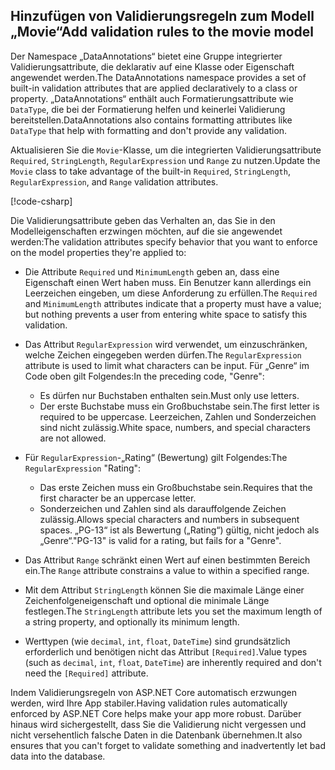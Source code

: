 <!-- USED in RP and MVC tutorial -->

## <a name="add-validation-rules-to-the-movie-model"></a><span data-ttu-id="1a32a-101">Hinzufügen von Validierungsregeln zum Modell „Movie“</span><span class="sxs-lookup"><span data-stu-id="1a32a-101">Add validation rules to the movie model</span></span>

<span data-ttu-id="1a32a-102">Der Namespace „DataAnnotations“ bietet eine Gruppe integrierter Validierungsattribute, die deklarativ auf eine Klasse oder Eigenschaft angewendet werden.</span><span class="sxs-lookup"><span data-stu-id="1a32a-102">The DataAnnotations namespace provides a set of built-in validation attributes that are applied declaratively to a class or property.</span></span> <span data-ttu-id="1a32a-103">„DataAnnotations“ enthält auch Formatierungsattribute wie `DataType`, die bei der Formatierung helfen und keinerlei Validierung bereitstellen.</span><span class="sxs-lookup"><span data-stu-id="1a32a-103">DataAnnotations also contains formatting attributes like `DataType` that help with formatting and don't provide any validation.</span></span>

<span data-ttu-id="1a32a-104">Aktualisieren Sie die `Movie`-Klasse, um die integrierten Validierungsattribute `Required`, `StringLength`, `RegularExpression` und `Range` zu nutzen.</span><span class="sxs-lookup"><span data-stu-id="1a32a-104">Update the `Movie` class to take advantage of the built-in `Required`, `StringLength`, `RegularExpression`, and `Range` validation attributes.</span></span>

[!code-csharp[](~/tutorials/first-mvc-app/start-mvc/sample/MvcMovie22/Models/MovieDateRatingDA.cs?name=snippet1)]

<span data-ttu-id="1a32a-105">Die Validierungsattribute geben das Verhalten an, das Sie in den Modelleigenschaften erzwingen möchten, auf die sie angewendet werden:</span><span class="sxs-lookup"><span data-stu-id="1a32a-105">The validation attributes specify behavior that you want to enforce on the model properties they're applied to:</span></span>

* <span data-ttu-id="1a32a-106">Die Attribute `Required` und `MinimumLength` geben an, dass eine Eigenschaft einen Wert haben muss. Ein Benutzer kann allerdings ein Leerzeichen eingeben, um diese Anforderung zu erfüllen.</span><span class="sxs-lookup"><span data-stu-id="1a32a-106">The `Required` and `MinimumLength` attributes indicate that a property must have a value; but nothing prevents a user from entering white space to satisfy this validation.</span></span>
* <span data-ttu-id="1a32a-107">Das Attribut `RegularExpression` wird verwendet, um einzuschränken, welche Zeichen eingegeben werden dürfen.</span><span class="sxs-lookup"><span data-stu-id="1a32a-107">The `RegularExpression` attribute is used to limit what characters can be input.</span></span> <span data-ttu-id="1a32a-108">Für „Genre“ im Code oben gilt Folgendes:</span><span class="sxs-lookup"><span data-stu-id="1a32a-108">In the preceding code, "Genre":</span></span>

  * <span data-ttu-id="1a32a-109">Es dürfen nur Buchstaben enthalten sein.</span><span class="sxs-lookup"><span data-stu-id="1a32a-109">Must only use letters.</span></span>
  * <span data-ttu-id="1a32a-110">Der erste Buchstabe muss ein Großbuchstabe sein.</span><span class="sxs-lookup"><span data-stu-id="1a32a-110">The first letter is required to be uppercase.</span></span> <span data-ttu-id="1a32a-111">Leerzeichen, Zahlen und Sonderzeichen sind nicht zulässig.</span><span class="sxs-lookup"><span data-stu-id="1a32a-111">White space, numbers, and special characters are not allowed.</span></span>

* <span data-ttu-id="1a32a-112">Für `RegularExpression`-„Rating“ (Bewertung) gilt Folgendes:</span><span class="sxs-lookup"><span data-stu-id="1a32a-112">The `RegularExpression` "Rating":</span></span>

  * <span data-ttu-id="1a32a-113">Das erste Zeichen muss ein Großbuchstabe sein.</span><span class="sxs-lookup"><span data-stu-id="1a32a-113">Requires that the first character be an uppercase letter.</span></span>
  * <span data-ttu-id="1a32a-114">Sonderzeichen und Zahlen sind als darauffolgende Zeichen zulässig.</span><span class="sxs-lookup"><span data-stu-id="1a32a-114">Allows special characters and numbers in  subsequent spaces.</span></span> <span data-ttu-id="1a32a-115">„PG-13“ ist als Bewertung („Rating“) gültig, nicht jedoch als „Genre“.</span><span class="sxs-lookup"><span data-stu-id="1a32a-115">"PG-13" is valid for a rating, but fails for a "Genre".</span></span>

* <span data-ttu-id="1a32a-116">Das Attribut `Range` schränkt einen Wert auf einen bestimmten Bereich ein.</span><span class="sxs-lookup"><span data-stu-id="1a32a-116">The `Range` attribute constrains a value to within a specified range.</span></span>
* <span data-ttu-id="1a32a-117">Mit dem Attribut `StringLength` können Sie die maximale Länge einer Zeichenfolgeneigenschaft und optional die minimale Länge festlegen.</span><span class="sxs-lookup"><span data-stu-id="1a32a-117">The `StringLength` attribute lets you set the maximum length of a string property, and optionally its minimum length.</span></span>
* <span data-ttu-id="1a32a-118">Werttypen (wie `decimal`, `int`, `float`, `DateTime`) sind grundsätzlich erforderlich und benötigen nicht das Attribut `[Required]`.</span><span class="sxs-lookup"><span data-stu-id="1a32a-118">Value types (such as `decimal`, `int`, `float`, `DateTime`) are inherently required and don't need the `[Required]` attribute.</span></span>

<span data-ttu-id="1a32a-119">Indem Validierungsregeln von ASP.NET Core automatisch erzwungen werden, wird Ihre App stabiler.</span><span class="sxs-lookup"><span data-stu-id="1a32a-119">Having validation rules automatically enforced by ASP.NET Core helps make your app more robust.</span></span> <span data-ttu-id="1a32a-120">Darüber hinaus wird sichergestellt, dass Sie die Validierung nicht vergessen und nicht versehentlich falsche Daten in die Datenbank übernehmen.</span><span class="sxs-lookup"><span data-stu-id="1a32a-120">It also ensures that you can't forget to validate something and inadvertently let bad data into the database.</span></span>
